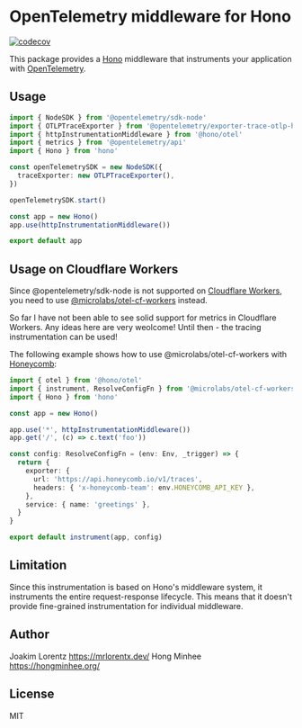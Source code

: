 # OpenTelemetry middleware for Hono

[![codecov](https://codecov.io/github/honojs/middleware/graph/badge.svg?flag=otel)](https://codecov.io/github/honojs/middleware)

This package provides a [Hono](https://hono.dev/) middleware that instruments your application with [OpenTelemetry](https://opentelemetry.io/).

## Usage

```ts
import { NodeSDK } from '@opentelemetry/sdk-node'
import { OTLPTraceExporter } from '@opentelemetry/exporter-trace-otlp-http'
import { httpInstrumentationMiddleware } from '@hono/otel'
import { metrics } from '@opentelemetry/api'
import { Hono } from 'hono'

const openTelemetrySDK = new NodeSDK({
  traceExporter: new OTLPTraceExporter(),
})

openTelemetrySDK.start()

const app = new Hono()
app.use(httpInstrumentationMiddleware())

export default app
```

## Usage on Cloudflare Workers

Since @opentelemetry/sdk-node is not supported on [Cloudflare Workers](https://workers.cloudflare.com/), you need to use [@microlabs/otel-cf-workers](https://github.com/evanderkoogh/otel-cf-workers) instead.

So far I have not been able to see solid support for metrics in Cloudflare Workers. Any ideas here are very weolcome! Until then - the tracing instrumentation can be used!

The following example shows how to use @microlabs/otel-cf-workers with [Honeycomb](https://www.honeycomb.io/):

```ts
import { otel } from '@hono/otel'
import { instrument, ResolveConfigFn } from '@microlabs/otel-cf-workers'
import { Hono } from 'hono'

const app = new Hono()

app.use('*', httpInstrumentationMiddleware())
app.get('/', (c) => c.text('foo'))

const config: ResolveConfigFn = (env: Env, _trigger) => {
  return {
    exporter: {
      url: 'https://api.honeycomb.io/v1/traces',
      headers: { 'x-honeycomb-team': env.HONEYCOMB_API_KEY },
    },
    service: { name: 'greetings' },
  }
}

export default instrument(app, config)
```

## Limitation

Since this instrumentation is based on Hono's middleware system, it instruments the entire request-response lifecycle. This means that it doesn't provide fine-grained instrumentation for individual middleware.

## Author

Joakim Lorentz <https://mrlorentx.dev/>
Hong Minhee <https://hongminhee.org/>

## License

MIT
